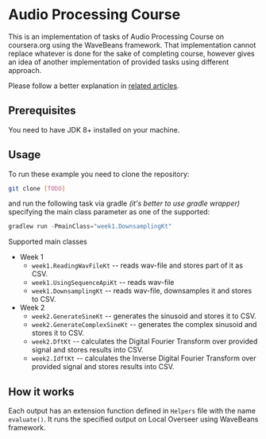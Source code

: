 Audio Processing Course
=====

This is an implementation of tasks of Audio Processing Course on coursera.org using the WaveBeans framework. That implementation cannot replace whatever is done for the sake of completing course, however gives an idea of another implementation of provided tasks using different approach.

Please follow a better explanation in [related articles](../readme.md).

Prerequisites
-----

You need to have JDK 8+ installed on your machine.

Usage
-----

To run these example you need to clone the repository:

```bash
git clone [TODO]
```

and run the following task via gradle *(it's better to use gradle wrapper)* specifying the main class parameter as one of the supported:

```kotlin
gradlew run -PmainClass="week1.DownsamplingKt"
```

Supported main classes
* Week 1
    * `week1.ReadingWavFileKt` -- reads wav-file and stores part of it as CSV.
    * `week1.UsingSequenceApiKt` -- reads wav-file 
    * `week1.DownsamplingKt` -- reads wav-file, downsamples it and stores to CSV.
* Week 2
    * `week2.GenerateSineKt` -- generates the sinusoid and stores it to CSV.
    * `week2.GenerateComplexSineKt` -- generates the complex sinusoid and stores it to CSV.
    * `week2.DftKt` -- calculates the Digital Fourier Transform over provided signal and stores results into CSV.
    * `week2.IdftKt` -- calculates the Inverse Digital Fourier Transform over provided signal and stores results into CSV.

How it works
------

Each output has an extension function defined in `Helpers` file with the name `evaluate()`. It runs the specified output on Local Overseer using WaveBeans framework.